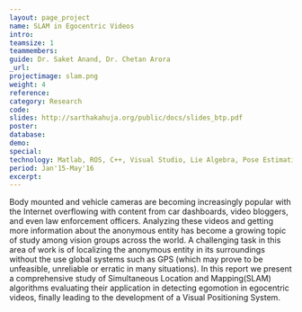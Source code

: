 ```yaml
---
layout: page_project
name: SLAM in Egocentric Videos
intro:
teamsize: 1
teammembers: 
guide: Dr. Saket Anand, Dr. Chetan Arora
_url: 
projectimage: slam.png
weight: 4
reference: 
category: Research
code: 
slides: http://sarthakahuja.org/public/docs/slides_btp.pdf
poster: 
database: 
demo: 
special: 
technology: Matlab, ROS, C++, Visual Studio, Lie Algebra, Pose Estimation, Visual Odometry, Structure From Motion, Bundle Adjustment
period: Jan'15-May'16
excerpt: 
---
```

Body mounted and vehicle cameras are becoming increasingly popular with the Internet overflowing with content from car dashboards, video bloggers, and even law enforcement officers.  Analyzing these videos and getting more information about the anonymous entity has become a growing topic of study among vision groups across the world.  A challenging task in this area of work is of localizing the anonymous entity in its surroundings
without the use global systems such as GPS (which may prove to be unfeasible, unreliable or erratic in many situations).  In this report we present a comprehensive study of Simultaneous Location and Mapping(SLAM) algorithms evaluating their application in detecting egomotion in egocentric videos, finally leading to the development of a Visual Positioning System.